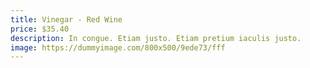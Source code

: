 ```yaml
---
title: Vinegar - Red Wine
price: $35.40
description: In congue. Etiam justo. Etiam pretium iaculis justo.
image: https://dummyimage.com/800x500/9ede73/fff
---
```


